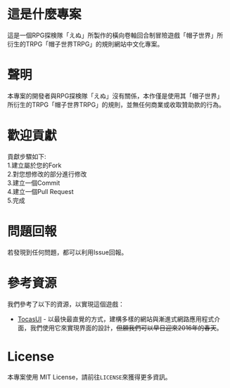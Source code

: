 # 這是什麼專案
這是一個RPG探検隊「えぬ」所製作的橫向卷軸回合制冒險遊戲「帽子世界」所衍生的TRPG「帽子世界TRPG」的規則網站中文化專案。
# 聲明
本專案的開發者與RPG探検隊「えぬ」沒有關係，本作僅是使用其「帽子世界」所衍生的TRPG「帽子世界TRPG」的規則，並無任何商業或收取贊助款的行為。
# 歡迎貢獻
貢獻步驟如下:<br>
1.建立屬於您的Fork<br>
2.對您想修改的部分進行修改<br>
3.建立一個Commit<br>
4.建立一個Pull Request<br>
5.完成<br>
# 問題回報
若發現到任何問題，都可以利用Issue回報。
# 參考資源
我們參考了以下的資源，以實現這個遊戲：<br>
- [TocasUI](https://github.com/teacat/tocas) - 以最快最直覺的方式，建構多樣的網站與漸進式網路應用程式介面，我們使用它來實現界面的設計，~~但願我們可以早日迎來2016年的春天~~。
# License
本專案使用 MIT License，請前往`LICENSE`來獲得更多資訊。
